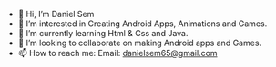 - 👋 Hi, I’m Daniel Sem
- 👀 I’m interested in Creating Android Apps, Animations and Games.
- 🌱 I’m currently learning Html & Css and Java.
- 💞️ I’m looking to collaborate on making Android apps and Games.
- 📫 How to reach me: Email: danielsem65@gmail.com

<!---
danielsem65/danielsem65 is a ✨ special ✨ repository because its `README.md` (this file) appears on your GitHub profile.
You can click the Preview link to take a look at your changes.
--->
